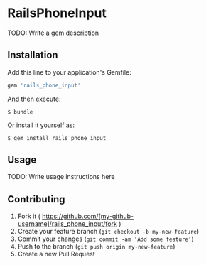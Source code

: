 # RailsPhoneInput

TODO: Write a gem description

## Installation

Add this line to your application's Gemfile:

```ruby
gem 'rails_phone_input'
```

And then execute:

    $ bundle

Or install it yourself as:

    $ gem install rails_phone_input

## Usage

TODO: Write usage instructions here

## Contributing

1. Fork it ( https://github.com/[my-github-username]/rails_phone_input/fork )
2. Create your feature branch (`git checkout -b my-new-feature`)
3. Commit your changes (`git commit -am 'Add some feature'`)
4. Push to the branch (`git push origin my-new-feature`)
5. Create a new Pull Request